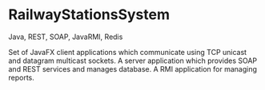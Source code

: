 # RailwayStationsSystem

Java, REST, SOAP, JavaRMI, Redis

Set of JavaFX client applications which communicate using TCP unicast and datagram multicast sockets. A server application which provides SOAP and REST services and manages database. A RMI application for managing reports. 

